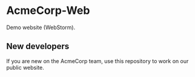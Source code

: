 # AcmeCorp-Web

Demo website (WebStorm).

## New developers

If you are new on the AcmeCorp team, use this repository to work on our public website.